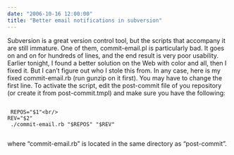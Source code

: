```yaml
---
date: "2006-10-16 12:00:00"
title: "Better email notifications in subversion"
---
```




Subversion is a great version control tool, but the scripts that accompany it are still immature. One of them, commit-email.pl is particularly bad. It goes on and on for hundreds of lines, and the end result is very poor usability. Earlier tonight, I found a better solution on the Web with color and all, then I fixed it. But I can&rsquo;t figure out who I stole this from. In any case, here is my fixed commit-email.rb (run gunzip on it first). You may have to change the first line. To activate the script, edit the post-commit file of you repository (or create it from post-commit.tmpl) and make sure you have the following:

<code><br/>
REPOS="$1"<br/>
REV="$2"<br/>
./commit-email.rb "$REPOS" "$REV"<br/>
</code>

where &ldquo;commit-email.rb&rdquo; is located in the same directory as &ldquo;post-commit&rdquo;.

